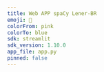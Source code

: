 ```yaml
---
title: Web APP spaCy Lener-BR
emoji: 📄
colorFrom: pink
colorTo: blue
sdk: streamlit
sdk_version: 1.10.0
app_file: app.py
pinned: false
---
```

